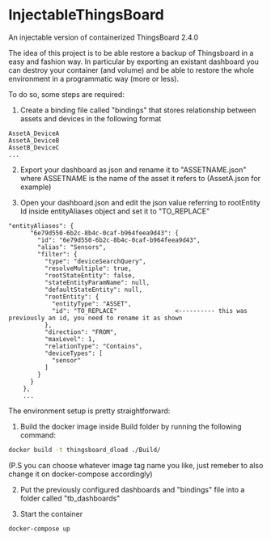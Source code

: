 # InjectableThingsBoard
An injectable version of containerized ThingsBoard 2.4.0

The idea of this project is to be able restore a backup of Thingsboard in a easy and fashion way. 
In particular by exporting an existant dashboard you can destroy your container (and volume) and be able to restore the whole environment in a programmatic way (more or less).

To do so, some steps are required:

1) Create a binding file called "bindings" that stores relationship between assets and devices in the following format

```
AssetA_DeviceA
AssetA_DeviceB
AssetB_DeviceC 
...
```

2) Export your dashboard as json and rename it to "ASSETNAME.json" where ASSETNAME is the name of the asset it refers to (AssetA.json for example)

3) Open your dashboard.json and edit the json value referring to rootEntity Id inside entityAliases object and set it to "TO_REPLACE"

```
"entityAliases": {
      "6e79d550-6b2c-8b4c-0caf-b964feea9d43": {
        "id": "6e79d550-6b2c-8b4c-0caf-b964feea9d43",
        "alias": "Sensors",
        "filter": {
          "type": "deviceSearchQuery",
          "resolveMultiple": true,
          "rootStateEntity": false,
          "stateEntityParamName": null,
          "defaultStateEntity": null,
          "rootEntity": {
            "entityType": "ASSET",
            "id": "TO_REPLACE"                <---------- this was previously an id, you need to rename it as shown
          },
          "direction": "FROM",
          "maxLevel": 1,
          "relationType": "Contains",
          "deviceTypes": [
            "sensor"
          ]
        }
      }
    },
    ...
```
The environment setup is pretty straightforward:

1) Build the docker image inside Build folder by running the following command:
```bash
docker build -t thingsboard_dload ./Build/
```
(P.S you can choose whatever image tag name you like, just remeber to also change it on docker-compose accordingly)

2) Put the previously configured dashboards and "bindings" file into a folder called "tb_dashboards" 

3) Start the container
```bash
docker-compose up 
```
